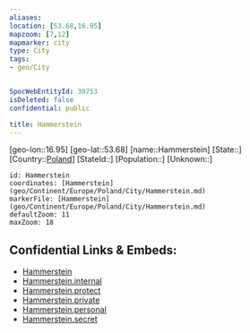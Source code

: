 ```yaml
---
aliases: 
location: [53.68,16.95]
mapzoom: [7,12] 
mapmarker: city 
type: City
tags:
- geo/City


SpocWebEntityId: 30753
isDeleted: false
confidential: public

title: Hammerstein
---
```

[geo-lon::16.95]
[geo-lat::53.68]
[name::Hammerstein]
[State::]
[Country::[Poland](geo/Continent/Europe/Poland.md)]
[StateId::]
[Population::]
[Unknown::]


```leaflet
id: Hammerstein
coordinates: [Hammerstein](geo/Continent/Europe/Poland/City/Hammerstein.md)
markerFile: [Hammerstein](geo/Continent/Europe/Poland/City/Hammerstein.md)
defaultZoom: 11 
maxZoom: 18
```


## Confidential Links & Embeds: 
- [Hammerstein](../../../../../../_public/geo/Continent/Europe/Poland/City/Hammerstein.md) 
- [Hammerstein.internal](../../../../../../_internal/geo/Continent/Europe/Poland/City/Hammerstein.internal.md) 
- [Hammerstein.protect](../../../../../../_protect/geo/Continent/Europe/Poland/City/Hammerstein.protect.md) 
- [Hammerstein.private](../../../../../../_private/geo/Continent/Europe/Poland/City/Hammerstein.private.md) 
- [Hammerstein.personal](../../../../../../_personal/geo/Continent/Europe/Poland/City/Hammerstein.personal.md) 
- [Hammerstein.secret](../../../../../../_secret/geo/Continent/Europe/Poland/City/Hammerstein.secret.md) 
